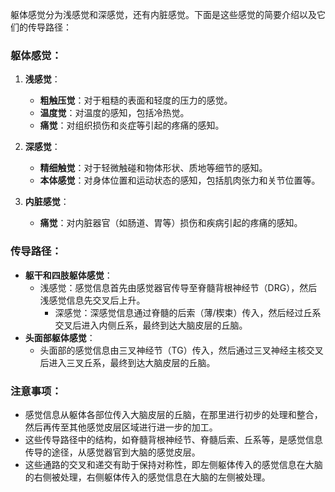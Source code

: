 躯体感觉分为浅感觉和深感觉，还有内脏感觉。下面是这些感觉的简要介绍以及它们的传导路径：

### 躯体感觉：
1. **浅感觉**：
   - **粗触压觉**：对于粗糙的表面和轻度的压力的感觉。
   - **温度觉**：对温度的感知，包括冷热觉。
   - **痛觉**：对组织损伤和炎症等引起的疼痛的感知。

2. **深感觉**：
   - **精细触觉**：对于轻微触碰和物体形状、质地等细节的感知。
   - **本体感觉**：对身体位置和运动状态的感知，包括肌肉张力和关节位置等。

3. **内脏感觉**：
   - **痛觉**：对内脏器官（如肠道、胃等）损伤和疾病引起的疼痛的感知。

### 传导路径：
- **躯干和四肢躯体感觉**：
  - 浅感觉：感觉信息首先由感觉器官传导至脊髓背根神经节（DRG），然后浅感觉信息先交叉后上升。
    - 深感觉：深感觉信息通过脊髓的后索（薄/楔束）传入，然后经过丘系交叉后进入内侧丘系，最终到达大脑皮层的丘脑。
- **头面部躯体感觉**：
  - 头面部的感觉信息由三叉神经节（TG）传入，然后通过三叉神经主核交叉后进入三叉丘系，最终到达大脑皮层的丘脑。

### 注意事项：
- 感觉信息从躯体各部位传入大脑皮层的丘脑，在那里进行初步的处理和整合，然后再传至其他感觉皮层区域进行进一步的加工。
- 这些传导路径中的结构，如脊髓背根神经节、脊髓后索、丘系等，是感觉信息传导的途径，从感觉器官到大脑的感觉皮层。
- 这些通路的交叉和递交有助于保持对称性，即左侧躯体传入的感觉信息在大脑的右侧被处理，右侧躯体传入的感觉信息在大脑的左侧被处理。